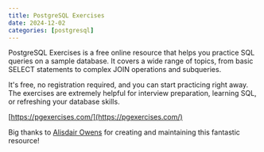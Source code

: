 ```yaml
---
title: PostgreSQL Exercises
date: 2024-12-02
categories: [postgresql]
---
```


PostgreSQL Exercises is a free online resource that helps you practice SQL queries on a sample database. It covers a wide range of topics, from basic SELECT statements to complex JOIN operations and subqueries.

It's free, no registration required, and you can start practicing right away. The exercises are extremely helpful for interview preparation, learning SQL, or refreshing your database skills.

[https://pgexercises.com/](https://pgexercises.com/)

Big thanks to [Alisdair Owens](https://alisdairowens.net/) for creating and maintaining this fantastic resource!
